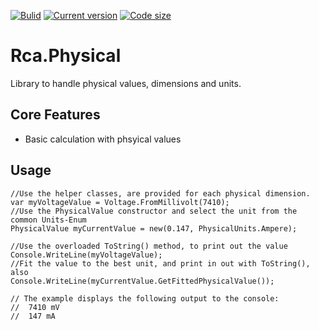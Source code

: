 [![Bulid](https://img.shields.io/appveyor/ci/100prznt/rca-physical.svg?logo=appveyor&style=popout-square)](https://ci.appveyor.com/project/100prznt/rca-physical)   [![Current version](https://img.shields.io/nuget/v/Rca.Physical.svg?logo=nuget&logoColor=%23ef8b00&style=popout-square)](https://www.nuget.org/packages/Rca.Physical/)   [![Code size](https://img.shields.io/github/languages/code-size/100prznt/Rca.Physical.svg?logo=github&style=popout-square)](#) 

# Rca.Physical

Library to handle physical values, dimensions and units.


## Core Features

* Basic calculation with phsyical values 


## Usage

```
//Use the helper classes, are provided for each physical dimension.
var myVoltageValue = Voltage.FromMillivolt(7410);
//Use the PhysicalValue constructor and select the unit from the common Units-Enum
PhysicalValue myCurrentValue = new(0.147, PhysicalUnits.Ampere);

//Use the overloaded ToString() method, to print out the value
Console.WriteLine(myVoltageValue);
//Fit the value to the best unit, and print in out with ToString(), also
Console.WriteLine(myCurrentValue.GetFittedPhysicalValue());

// The example displays the following output to the console:
//  7410 mV
//  147 mA
```
